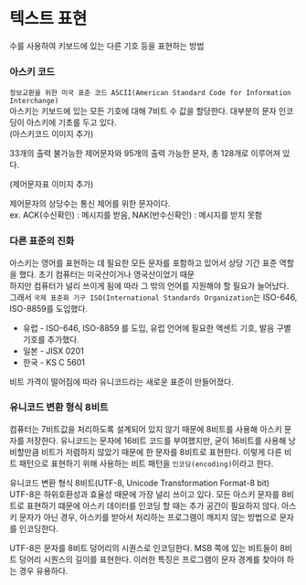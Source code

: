 # 텍스트 표현
수를 사용하여 키보드에 있는 다른 기호 등을 표현하는 방법

### 아스키 코드

`정보교환을 위한 미국 표준 코드 ASCII(American Standard Code for Information Interchange)`  
아스키는 키보드에 있는 모든 기호에 대해 7비트 수 값을 할당한다. 대부분의 문자 인코딩이 아스키에 기초를 두고 있다.  
(아스키코드 이미지 추가)

33개의 출력 불가능한 제어문자와 95개의 출력 가능한 문자, 총 128개로 이루어져 있다.

(제어문자표 이미지 추가)

제어문자의 상당수는 통신 제어를 위한 문자이다.  
ex. ACK(수신확인) : 메시지를 받음, NAK(반수신확인) : 메시지를 받지 못함

### 다른 표준의 진화

아스키는 영어를 표현하는 데 필요한 모든 문자를 포함하고 있어서 상당 기간 표준 역할을 했다. 초기 컴퓨터는 미국산이거나 영국산이었기 때문  
하지만 컴퓨터가 널리 쓰이게 됨에 따라 그 밖의 언어를 지원해야 할 필요가 늘어났다. 그래서 `국제 표준화 기구 ISO(International Standards Organization`는 ISO-646, ISO-8859를 도입했다.
- 유럽 - ISO-646, ISO-8859 를 도입, 유럽 언어에 필요한 액센트 기호, 발음 구별 기호를 추가했다.
- 일본 - JISX 0201
- 한국 - KS C 5601

비트 가격이 떨어짐에 따라 유니코드라는 새로운 표준이 만들어졌다.

### 유니코드 변환 형식 8비트

컴퓨터는 7비트값을 처리하도록 설계되어 있지 않기 때문에 8비트를 사용해 아스키 문자를 저장한다.
유니코드는 문자에 16비트 코드를 부여했지만, 굳이 16비트를 사용해 낭비할만큼 비트가 저렴하지 않았기 때문에 한 문자를 8비트로 표현한다. 이렇게 다른 비트 패턴으로 표현하기 위해 사용하는 비트 패턴을 `인코딩(encoding)`이라고 한다.

유니코드 변환 형식 8비트(UTF-8, Unicode Transformation Format-8 bit)  
UTF-8은 하위호환성과 효율성 때문에 가장 널리 쓰이고 있다. 모든 아스키 문자를 8비트로 표현하기 떄문에 아스키 데이터를 인코딩 할 때는 추가 공간이 필요하지 않다.
아스키 문자가 아닌 경우, 아스키를 받아서 처리하는 프로그램이 깨지지 않는 방법으로 문자를 인코딩한다.

UTF-8은 문자를 8비트 덩어리의 시퀀스로 인코딩한다. MSB 쪽에 있는 비트들이 8비트 덩어리 시퀀스의 길이를 표현한다. 이러한 특징은 프로그램이 문자 경계를 찾아야 하는 경우 유용하다.
